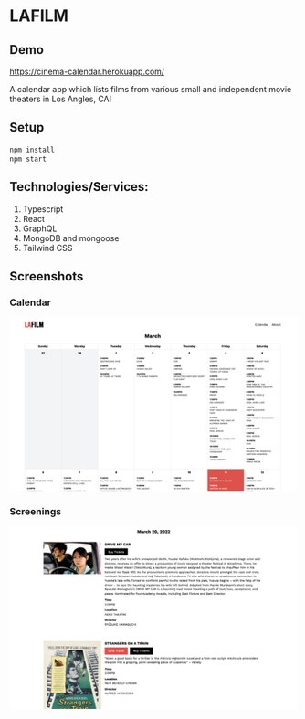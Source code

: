 # LAFILM

## Demo
https://cinema-calendar.herokuapp.com/

A calendar app which lists films from various small and independent movie theaters in Los Angles, CA!

## Setup
```
npm install
npm start
```

## Technologies/Services: 
1. Typescript
2. React
3. GraphQL
4. MongoDB and mongoose
5. Tailwind CSS

## Screenshots
### Calendar
<img src="/demo/calendar.png" alt="" style="width: 600px;" >

### Screenings
<img src="/demo/screenings.png" alt="" style="width: 600px;">
